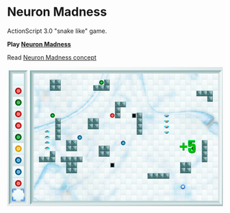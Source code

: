 # Neuron Madness

ActionScript 3.0 "snake like" game.

**Play [Neuron Madness](https://www.cognifit.com/en/public/game/2483454842/neuron-madness)**

Read [Neuron Madness concept](concept.pdf)

![Neuron Madness screenshot](screenshot.jpg)
